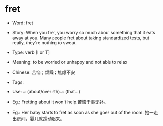 # fret

- Word: fret
- Story: When you fret, you worry so much about something that it eats away at you. Many people fret about taking standardized tests, but really, they're nothing to sweat.

- Type: verb [I or T]
- Meaning: to be worried or unhappy and not able to relax
- Chinese: 苦恼；烦躁；焦虑不安
- Tags: 
- Use: ~ (about/over sth).~ (that…)
- Eg.: Fretting about it won't help.苦恼于事无补。
- Eg.: Her baby starts to fret as soon as she goes out of the room. 她一走出房间，婴儿就躁动起来。

